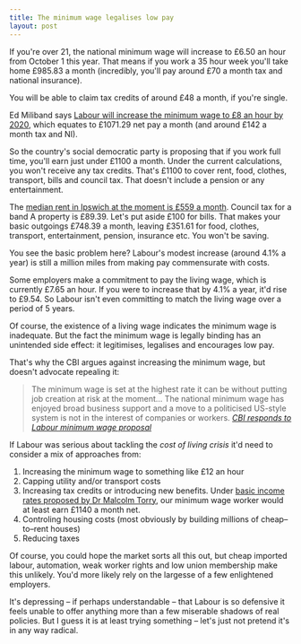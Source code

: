 ```yaml
---
title: The minimum wage legalises low pay
layout: post
---
```


If you're over 21, the national minimum wage will increase to &pound;6.50 an hour from October 1 this year. That means if you work a 35 hour week you'll take home &pound;985.83 a month (incredibly, you'll pay around &pound;70 a month tax and national insurance).

You will be able to claim tax credits of around &pound;48 a month, if you're single.

Ed Miliband says <a href="http://www.theguardian.com/society/2014/sep/20/miliband-pledges-rise-poorest-workers-labour-uk">Labour will increase the minimum wage to &pound;8 an hour by 2020</a>, which equates to &pound;1071.29 net pay a month (and around &pound;142 a month tax and NI).

So the country's social democratic party is proposing that if you work full time, you'll earn just under &pound;1100 a month. Under the current calculations, you won't receive any tax credits. That's &pound;1100 to cover rent, food, clothes, transport, bills and council tax. That doesn't include a pension or any entertainment.

The <a href="http://www.home.co.uk/for_rent/ipswich/current_rents?location=ipswich">median rent in Ipswich at the moment is &pound;559 a month</a>. Council tax for a band A property is &pound;89.39. Let's put aside &pound;100 for bills. That makes your basic outgoings &pound;748.39 a month, leaving &pound;351.61 for food, clothes, transport, entertainment, pension, insurance etc. You won't be saving.

You see the basic problem here? Labour's modest increase (around 4.1% a year) is still a million miles from making pay commensurate with costs.

Some employers make a commitment to pay the living wage, which is currently &pound;7.65 an hour. If you were to increase that by 4.1% a year, it'd rise to &pound;9.54. So Labour isn't even committing to match the living wage over a period of 5 years.

Of course, the existence of a living wage indicates the minimum wage is inadequate. But the fact the minimum wage is legally binding has an unintended side effect: it legitimises, legalises and encourages low pay.

That's why the CBI argues against increasing the minimum wage, but doesn't advocate repealing it:

> The minimum wage is set at the highest rate it can be without putting job creation at risk at the moment&hellip; The national minimum wage has enjoyed broad business support and a move to a politicised US-style system is not in the interest of companies or workers. <cite><a href="https://www.politicshome.com/uk/article/104999/cbi_responds_to_labour_minimum_wage_proposal.html">CBI responds to Labour minimum wage proposal</a></cite>

If Labour was serious about tackling the _cost of living crisis_ it'd need to consider a mix of approaches from:

1. Increasing the minimum wage to something like &pound;12 an hour
3. Capping utility and/or transport costs
3. Increasing tax credits or introducing new benefits. Under <a href="/2013/09/basic-income-examples/">basic income rates proposed by Dr Malcolm Torry</a>, our minimum wage worker would at least earn &pound;1140 a month net.
4. Controling housing costs (most obviously by building millions of cheap&#8211;to&#8211;rent houses)
5. Reducing taxes

Of course, you could hope the market sorts all this out, but cheap imported labour, automation, weak worker rights and low union membership make this unlikely. You'd more likely rely on the largesse of a few enlightened employers.

It's depressing &#8211; if perhaps understandable &#8211; that Labour is so defensive it feels unable to offer anything more than a few miserable shadows of real policies. But I guess it is at least trying something &#8211; let's just not pretend it's in any way radical.